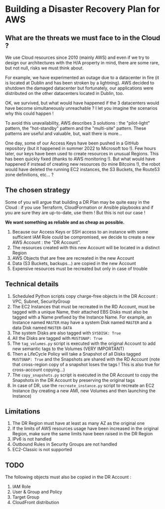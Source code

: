 # Building a Disaster Recovery Plan for AWS

## What are the threats we must face to in the Cloud ?

We use Cloud resources since 2010 (mainly AWS) and even if we try to design 
our architectures with the H/A property in mind, there are some rare, 
but not null, risks we must think about.

For example, we have experimented an outage due to a datacenter in fire
(it is located at Dublin and has been stroken by a lightning). AWS decided
to shutdown the damaged datacenter but fortunately, our applications were 
distributed on the other datacenters located in Dublin, too.

OK, we survived, but what would have happened if the 3 datacenters would have become
simultaneously unreachable ? I let you imagine the scenarios why this could 
happen !

To avoid this unavailability, AWS describes 3 solutions : the "pilot-light" 
pattern, the "hot-standby" pattern and the "multi-site" pattern. 
These patterns are useful and valuable, but, wait there is more...

One day, some of our
Access Keys have been pushed in a GitHub repository (but it happened
in summer 2022 to Microsoft too !). Few hours later, our keys have been
used to create resources in unusual Regions. This has been quickly fixed
(thanks to AWS monitoring !). But what would have happened if instead of
creating new resources (to mine Bitcoins !), the robot would have 
deleted the running EC2 instances, the S3 Buckets, 
the Route53 zone definitions, etc... ?

## The chosen strategy

Some of you will argue that building a DR Plan may be quite easy in the Cloud : 
if you use Terraform, CloudFormation or Ansible playbooks and if you are sure
they are up-to-date, use them ! But this is not our case !

**We want something as reliable and as cheap as possible.**

1. Because our Access Keys or SSH access to an instance with some sufficient
IAM Role could be compromised, we decide to create a new AWS Account : 
the "DR Account".
2. The resources created with this new Account will be located in a
distinct Region 
3. AWS Objects that are free are recreated in the new Account 
4. Data (S3 Buckets, backups...) are copied in the new Account
5. Expensive resources must be recreated but only in case of trouble

## Technical details

1. Scheduled Python scripts copy charge-free objects in the DR Account :
VPC, Subnet, SecurityGroup
2. The EC2 Instances that must be recreated in the RD Account, must be
tagged with a unique Name, their attached EBS Disks must also be tagged
with a Name prefixed by the Instance Name. For example, an Instance named
`MASTER` may have a system Disk named `MASTER` and a data Disk named
`MASTER-DATA`
3. The system Disks are also tagged with `SYSDISK: True`
4. All the Disks are tagged with `MUSTSNAP: True`
5. The `tag_volumes.py` script is executed with the original Account to
add new semantic tags to the Volumes (VERY IMPORTANT)
6. Then a LifeCycle Policy will take a Snapshot of all Disks tagged 
`MUSTSNAP: True` and the Snapshots are shared with the RD Account (note that
cross-region copy of a snapshot loses the tags ! This is also true for
cross-account copying...)
7. The `copy_snapshots.py` script is executed in the DR Account to copy the
Snapshots in the DR Account by preserving the original tags
8. In case of DR, use the `recreate_instance.py` script to recreate an EC2 
Instance (by creating a new AMI, new Volumes and then launching the
Instance)

## Limitations

1. The DR Region must have at least as many AZ as the original one
2. If the limits of AWS resources usage have been increased in the 
original Region, make sure the same limits have been raised in the DR Region
3. IPv6 is not handled
4. Outbound Rules in Security Groups are not handled
5. EC2-Classic is not supported

## TODO

The following objects must also be copied in the DR Account :
1. IAM Role
2. User & Group and Policy
3. Target Group
4. CloudFront distribution
